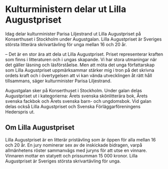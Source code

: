 # Kulturministern delar ut Lilla Augustpriset

Idag delar kulturminister Parisa Liljestrand ut Lilla Augustpriset på Konserthuset i Stockholm under Augustgalan. Lilla Augustpriset är Sveriges största litterära skrivartävling för unga mellan 16 och 20 år.

– Det är en stor ära att dela ut Lilla Augustpriset. Priset representerar kraften som finns i litteraturen och i ungas skapande. Vi har stora utmaningar när det gäller läsning och läsförståelse. Men att möta det unga författarskap som Lilla Augustpriset uppmärksammar stärker mig i tron på det skrivna ordets kraft och i övertygelsen att vi kan vända utvecklingen åt rätt håll tillsammans, säger kulturminister Parisa Liljestrand.

Augustgalan sker på Konserthuset i Stockholm. Under galan delas Augustpriset ut i kategorierna: Årets svenska skönlitterära bok, Årets svenska fackbok och Årets svenska barn- och ungdomsbok. Vid galan delas också Lilla Augustpriset och Svenska Förläggarföreningens Hederspris ut.

## Om Lilla Augustpriset

Lilla Augustpriset är en litterär pristävling som är öppen för alla mellan 16 och 20 år. En jury nominerar sex av de inskickade bidragen, varpå allmänhetens röster sammanvägs med juryns för att utse en vinnare. Vinnaren mottar en statyett och prissumman 15 000 kronor. Lilla Augustpriset är Sveriges största skrivartävling för unga.
